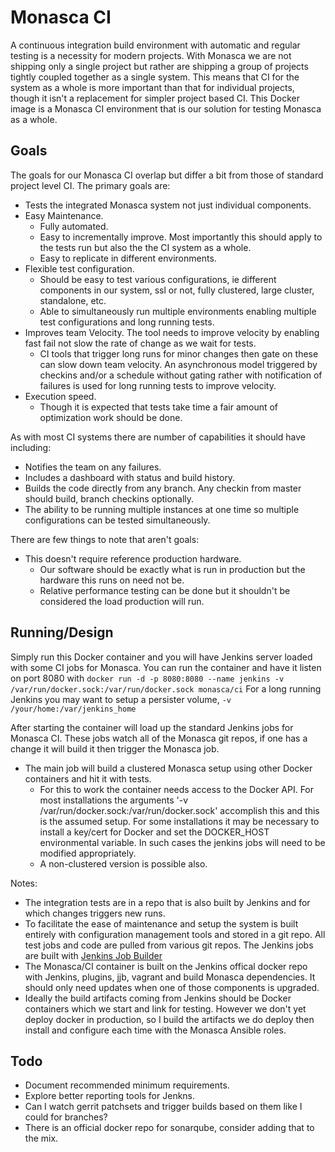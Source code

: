 # Monasca CI
A continuous integration build environment with automatic and regular testing is a necessity for modern projects. With Monasca
we are not shipping only a single project but rather are shipping a group of projects tightly coupled together as a single system.
This means that CI for the system as a whole is more important than that for individual projects, though it isn't a replacement for
simpler project based CI. This Docker image is a Monasca CI environment that is our solution for testing Monasca as a whole.

## Goals
The goals for our Monasca CI overlap but differ a bit from those of standard project level CI. The primary goals are:

  - Tests the integrated Monasca system not just individual components.
  - Easy Maintenance.
    - Fully automated.
    - Easy to incrementally improve. Most importantly this should apply to the tests run but also the the CI system as a whole.
    - Easy to replicate in different environments.
  - Flexible test configuration.
    - Should be easy to test various configurations, ie different components in our system, ssl or not, fully clustered, large cluster, standalone, etc.
    - Able to simultaneously run multiple environments enabling multiple test configurations and long running tests.
  - Improves team Velocity. The tool needs to improve velocity by enabling fast fail not slow the rate of change as we wait for tests.
    - CI tools that trigger long runs for minor changes then gate on these can slow down team velocity.
      An asynchronous model triggered by checkins and/or a schedule without gating rather with notification of failures
      is used for long running tests to improve velocity.
  - Execution speed.
    - Though it is expected that tests take time a fair amount of optimization work should be done.

As with most CI systems there are number of capabilities it should have including:
  - Notifies the team on any failures.
  - Includes a dashboard with status and build history.
  - Builds the code directly from any branch. Any checkin from master should build, branch checkins optionally.
  - The ability to be running multiple instances at one time so multiple configurations can be tested simultaneously.

There are few things to note that aren't goals:
  - This doesn't require reference production hardware. 
    - Our software should be exactly what is run in production but the hardware this runs on need not be.
    - Relative performance testing can be done but it shouldn't be considered the load production will run.

## Running/Design
Simply run this Docker container and you will have Jenkins server loaded with some CI jobs for Monasca.
You can run the container and have it listen on port 8080 with `docker run -d -p 8080:8080 --name jenkins -v /var/run/docker.sock:/var/run/docker.sock monasca/ci`
For a long running Jenkins you may want to setup a persister volume, `-v /your/home:/var/jenkins_home`

After starting the container will load up the standard Jenkins jobs for Monasca CI. These jobs watch all of the Monasca git repos,
if one has a change it will build it then trigger the Monasca job.
  - The main job will build a clustered Monasca setup using other Docker containers and hit it with tests.
    - For this to work the container needs access to the Docker API. For most installations the arguments '-v /var/run/docker.sock:/var/run/docker.sock'
      accomplish this and this is the assumed setup. For some installations it may be necessary to install a key/cert for Docker and set the DOCKER_HOST
      environmental variable. In such cases the jenkins jobs will need to be modified appropriately.
    - A non-clustered version is possible also.

Notes:
  - The integration tests are in a repo that is also built by Jenkins and for which changes triggers new runs.
  - To facilitate the ease of maintenance and setup the system is built entirely with configuration management tools and stored in a git repo.
    All test jobs and code are pulled from various git repos. The Jenkins jobs are built with
    [Jenkins Job Builder](http://docs.openstack.org/infra/jenkins-job-builder/index.html)
  - The Monasca/CI container is built on the Jenkins offical docker repo with Jenkins, plugins, jjb, vagrant and build Monasca dependencies.
    It should only need updates when one of those components is upgraded.
  - Ideally the build artifacts coming from Jenkins should be Docker containers which we start and link for testing. However we don't yet deploy docker
    in production, so I build the artifacts we do deploy then install and configure each time with the Monasca Ansible roles.

## Todo
- Document recommended minimum requirements.
- Explore better reporting tools for Jenkns.
- Can I watch gerrit patchsets and trigger builds based on them like I could for branches?
- There is an official docker repo for sonarqube, consider adding that to the mix.
